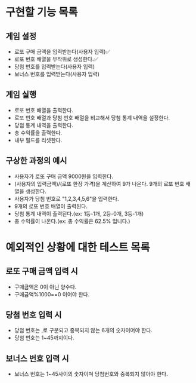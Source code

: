 # 구현할 기능 목록

## 게임 설정

- 로또 구매 금액을 입력받는다(사용자 입력)✅
- 로또 번호 배열을 무작위로 생성한다.✅
- 당첨 번호를 입력받는다(사용자 입력)
- 보너스 번호를 입력받는다(사용자 입력)

## 게임 실행

- 로또 번호 배열을 출력한다.
- 로또 번호 배열과 당첨 번호 배열을 비교해서 당첨 통계 내역을 설정한다.
- 당첨 통계 내역을 출력한다.
- 총 수익률을 출력한다.
- 내부 필드를 리셋한다.

## 구상한 과정의 예시

- 사용자가 로또 구매 금액 9000원을 입력한다.
- (사용자의 입력금액)/(로또 한장 가격)을 계산하여 9가 나온다. 9개의 로또 번호 배열을 생성한다.
- 사용자가 당첨 번호로 "1,2,3,4,5,6"을 입력한다.
- 9개의 로또 번호 배열이 출력된다.
- 당첨 통계 내역이 출력된다.(ex: 1등-1개, 2등-0개, 3등-1개)
- 총 수익률이 나온다.(ex: 총 수익률은 62.5% 입니다.)

# 예외적인 상황에 대한 테스트 목록

## 로또 구매 금액 입력 시

- 구매금액은 0이 아닌 양수다.
- 구매금액%1000==0 이어야 한다.

## 당첨 번호 입력 시

- 당첨 번호는 ,로 구분되고 중복되지 않는 6개의 숫자이어야 한다.
- 당첨 번호는 1~45까지이다.

## 보너스 번호 입력 시

- 보너스 번호는 1~45사이의 숫자이며 당첨번호와 중복되지 않아야 한다.
